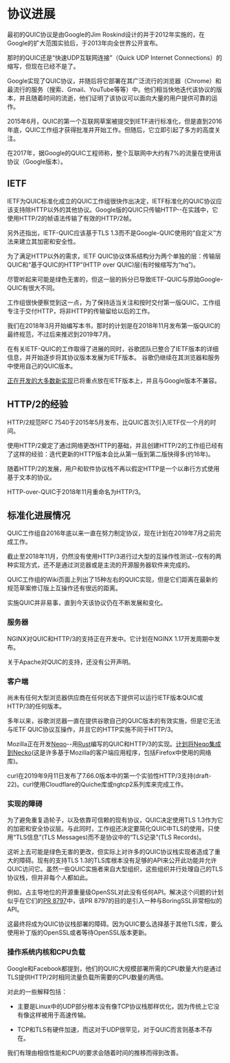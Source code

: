 # 协议进展

最初的QUIC协议是由Google的Jim Roskind设计的并于2012年实施的，在Google的扩大范围实验后，于2013年向全世界公开宣布。

那时的QUIC还是“快速UDP互联网连接”（Quick UDP Internet Connections）的缩写，但现在已经不是了。

Google实现了QUIC协议，并随后将它部署在其广泛流行的浏览器（Chrome）和最流行的服务（搜索、Gmail、YouTube等等）中。他们相当快地迭代该协议的版本，并且随着时间的流逝，他们证明了该协议可以面向大量的用户提供可靠的运作。

2015年6月，QUIC的第一个互联网草案被提交到IETF进行标准化，但是直到2016年底，QUIC工作组才获得批准并开始工作。但随后，它立即引起了多方的高度关注。

在2017年，据Google的QUIC工程师称，整个互联网中大约有7%的流量在使用该协议（Google版本）。

## IETF

IETF为QUIC标准化成立的QUIC工作组很快作出决定，IETF标准化的QUIC协议应该支持除HTTP以外的其他协议。Google版的QUIC只传输HTTP--在实践中，它使用HTTP/2的帧语法传输了有效的HTTP/2帧。

另外还指出，IETF-QUIC应该基于TLS 1.3而不是Google-QUIC使用的“自定义”方法来建立其加密和安全性。

为了满足HTTP以外的需求，IETF QUIC协议体系结构分为两个单独的层：传输层QUIC和“基于QUIC的HTTP”(HTTP over QUIC)层(有时候缩写为“hq”)。

尽管听起来可能是绿色无害的，但这一层的拆分已导致IETF-QUIC与原始Google-QUIC有很大不同。

工作组很快便察觉到这一点，为了保持适当关注和按时交付第一版QUIC，工作组专注于交付HTTP，将非HTTP的传输留给以后的工作。

我们在2018年3月开始编写本书，那时的计划是在2018年11月发布第一版QUIC的最终规范，不过后来推迟到2019年7月。

在有关IETF-QUIC的工作取得了进展的同时，谷歌团队已整合了IETF版本的详细信息，并开始逐步将其协议版本发展为IETF版本。
谷歌仍继续在其浏览器和服务中使用自己的QUIC版本。

[正在开发的大多数新实现](https://github.com/quicwg/base-drafts/wiki/Implementations)已将重点放在IETF版本上，并且与Google版本不兼容。

## HTTP/2的经验

HTTP/2规范RFC 7540于2015年5月发布，比QUIC首次引入IETF仅一个月的时间。

使用HTTP/2奠定了通过网络更改HTTP的基础，并且创建HTTP/2的工作组已经有了这样的经验：迭代更新的HTTP版本会比从第一版到第二版快得多(约16年)。

随着HTTP/2的发展，用户和软件协议栈不再以假定HTTP是一个以串行方式使用基于文本的协议。

HTTP-over-QUIC于2018年11月重命名为HTTP/3。

## 标准化进展情况

QUIC工作组自2016年底以来一直在努力制定协议，现在计划在2019年7月之前完成工作。

截止至2018年11月，仍然没有使用HTTP/3进行过大型的互操作性测试--仅有的两种实现方式，还不是通过浏览器或是主流的开源服务器软件来完成的。

QUIC工作组的Wiki页面上列出了15种左右的QUIC实现，但是它们距离在最新的规范草案修订版上互操作还有很远的距离。

实施QUIC并非易事，直到今天该协议仍在不断发展和变化。

### 服务器

NGINX对QUIC和HTTP/3的支持正在开发中。它计划在NGINX 1.17开发周期中发布。

关于Apache对QUIC的支持，还没有公开声明。

### 客户端

尚未有任何大型浏览器供应商在任何状态下提供可以运行IETF版本QUIC或HTTP/3的任何版本。

多年以来，谷歌浏览器一直在提供谷歌自己的QUIC版本的有效实施，但是它无法与IETF QUIC协议互操作，并且它的HTTP实施不同于HTTP/3。

Mozilla正在开发[Neqo](https://github.com/mozilla/neqo/)--用[Rust](https://www.rust-lang.org)编写的QUIC和HTTP/3的实现。[计划将Neqo集成到](https://github.com/mozilla/neqo/issues/10)[Necko](https://developer.mozilla.org/en-US/docs/Mozilla/Projects/Necko)(这是许多基于Mozilla的客户端应用程序，包括Firefox中使用的网络库)。

curl在2019年9月11日发布了7.66.0版本中的第一个实验性HTTP/3支持(draft-22)。curl使用Cloudflare的Quiche库或ngtcp2系列库来完成工作。

### 实现的障碍

为了避免重复造轮子，以及依靠可信赖的现有协议，QUIC决定使用TLS 1.3作为它的加密和安全协议层。与此同时，工作组还决定要简化QUIC中TLS的使用，只使用“TLS信息”(TLS Messages)而不是协议中的“TLS记录”(TLS Records)。

这听上去可能是绿色无害的更改，但实际上对许多的QUIC协议栈实现者造成了重大的障碍。现有的支持TLS 1.3的TLS库根本没有足够的API来公开此功能并允许QUIC访问它。虽然一些QUIC实施者来自大型组织，这些组织并行处理自己的TLS协议栈，但并非每个人都如此。

例如，占主导地位的开源重量级OpenSSL对此没有任何API。解决这个问题的计划似乎在它们的[PR 8797](https://github.com/openssl/openssl/pull/8797)中，该PR 8797的目的是引入一种与BoringSSL非常相似的API。

这最终将成为QUIC协议栈部署的障碍。因为QUIC要么选择基于其他TLS库，要么使用补丁版的OpenSSL或者等待OpenSSL版本更新。

### 操作系统内核和CPU负载

Google和Facebook都提到，他们的QUIC大规模部署所需的CPU数量大约是通过TLS提供HTTP/2时相同流量负载所需要的CPU数量的两倍。

对此的一些解释包括：

- 主要是Linux中的UDP部分根本没有像TCP协议栈那样优化，因为传统上它没有像这样被用于高速传输。

- TCP和TLS有硬件加速，而这对于UDP很罕见，对于QUIC而言则基本不存在。

我们有理由相信性能和CPU的要求会随着时间的推移而得到改善。

